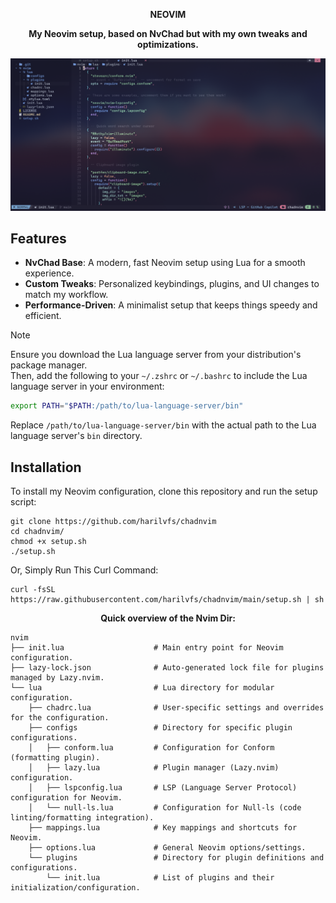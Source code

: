 <p align="center"> <strong>NEOVIM</strong>  </p>

<p align="center">
<strong>My Neovim setup, based on NvChad but with my own tweaks and optimizations.</strong>  </p>

![NVIM](https://raw.githubusercontent.com/harilvfs/assets/refs/heads/main/nvim/nvim.png)

## Features

- **NvChad Base**: A modern, fast Neovim setup using Lua for a smooth experience.
- **Custom Tweaks**: Personalized keybindings, plugins, and UI changes to match my workflow.
- **Performance-Driven**: A minimalist setup that keeps things speedy and efficient.

> [!NOTE]  
> Ensure you download the Lua language server from your distribution's package manager.  
> Then, add the following to your `~/.zshrc` or `~/.bashrc` to include the Lua language server in your environment:  
> ```sh
> export PATH="$PATH:/path/to/lua-language-server/bin"
> ```
> Replace `/path/to/lua-language-server/bin` with the actual path to the Lua language server's `bin` directory.

## Installation

To install my Neovim configuration, clone this repository and run the setup script:

```shell
git clone https://github.com/harilvfs/chadnvim
cd chadnvim/
chmod +x setup.sh
./setup.sh
```

Or, Simply Run This Curl Command:

```shell
curl -fsSL https://raw.githubusercontent.com/harilvfs/chadnvim/main/setup.sh | sh
```

<p align="center"> <strong>Quick overview of the Nvim Dir:</strong>  </p>

```shell
nvim
├── init.lua                    # Main entry point for Neovim configuration.
├── lazy-lock.json              # Auto-generated lock file for plugins managed by Lazy.nvim.
└── lua                         # Lua directory for modular configuration.
    ├── chadrc.lua              # User-specific settings and overrides for the configuration.
    ├── configs                 # Directory for specific plugin configurations.
    │   ├── conform.lua         # Configuration for Conform (formatting plugin).
    │   ├── lazy.lua            # Plugin manager (Lazy.nvim) configuration.
    │   ├── lspconfig.lua       # LSP (Language Server Protocol) configuration for Neovim.
    │   └── null-ls.lua         # Configuration for Null-ls (code linting/formatting integration).
    ├── mappings.lua            # Key mappings and shortcuts for Neovim.
    ├── options.lua             # General Neovim options/settings.
    └── plugins                 # Directory for plugin definitions and configurations.
        └── init.lua            # List of plugins and their initialization/configuration.
```
